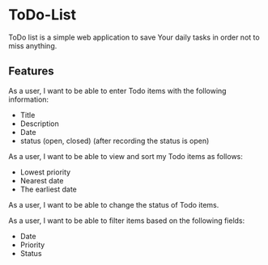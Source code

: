 <h1>ToDo-List</h1>
<p>ToDo list is a simple web application to save Your daily tasks in order not to miss anything. </p>
<h2>Features</h2>  
<p>As a user, I want to be able to enter Todo items with the following information:</p>
<ul>
  <li>Title</li>
  <li>Description</li>
  <li>Date</li>
  <li>status (open, closed) (after recording the status is open)</li>
</ul>

<p>As a user, I want to be able to view and sort my Todo items as follows:</p>
<ul>
 
  <li>Lowest priority</li>
  <li>Nearest date</li>
  <li>The earliest date</li>

</ul>
 <p> As a user, I want to be able to change the status of Todo items.</p>

<p>As a user, I want to be able to filter items based on the following fields:</p>
 <ul>
   <li>Date</li>
   <li>Priority</li>
   <li>Status</li>
 </ul>

  
  
 
  
  
   


  


